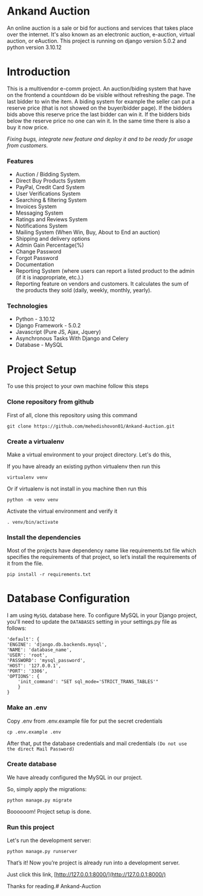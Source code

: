 # Ankand Auction
An online auction is a sale or bid for auctions and services that takes place over the internet. It's also known as an electronic auction, e-auction, virtual auction, or eAuction. 
This project is running on django version 5.0.2 and python version 3.10.12


# Introduction
This is a multivendor e-comm project.
An auction/biding system that have on the frontend a countdown do be visible without refreshing the page. The last bidder to win the item. A biding system for example the seller can put a reserve price (that is not showed on the buyer/bidder page). If the bidders bids above this reserve price the last bidder can win it. If the bidders bids below the reserve price no one can win it. In the same time there is also a buy it now price.

_Fixing bugs, integrate new feature and deploy it and to be ready for usage from customers._

### Features
* Auction / Bidding System.
* Direct Buy Products System
* PayPal, Credit Card System
* User Verifications System
* Searching & filtering System
* Invoices System
* Messaging System
* Ratings and Reviews System
* Notifications System
* Mailing System (When Win, Buy, About to End an auction)
* Shipping and delivery options
* Admin Gain Percentage(%)
* Change Password
* Forgot Password
* Documentation
* Reporting System (where users can report a listed product to the admin (if it is inappropriate, etc.).)
* Reporting feature on vendors and customers. It calculates the sum of the products they sold (daily, weekly, monthly, yearly).

### Technologies
* Python - 3.10.12
* Django Framework - 5.0.2
* Javascript (Pure JS, Ajax, Jquery)
* Asynchronous Tasks With Django and Celery
* Database - MySQL

# Project Setup

To use this project to your own machine follow this steps

### Clone repository from github

First of all, clone this repository using this command

    git clone https://github.com/mehedishovon01/Ankand-Auction.git

### Create a virtualenv

Make a virtual environment to your project directory. Let's do this,

If you have already an existing python virtualenv then run this

    virtualenv venv

Or if virtualenv is not install in you machine then run this

    python -m venv venv
    
Activate the virtual environment and verify it

    . venv/bin/activate

### Install the dependencies

Most of the projects have dependency name like requirements.txt file which specifies the requirements of that project, so let’s install the requirements of it from the file.

    pip install -r requirements.txt

# Database Configuration

I am using `MySQL` database here. To configure MySQL in your Django project, you'll need to update the `DATABASES` setting in your settings.py file as follows:

    'default': {  
    'ENGINE': 'django.db.backends.mysql',  
    'NAME': 'database_name',
    'USER': 'root',  
    'PASSWORD': 'mysql_password',  
    'HOST': '127.0.0.1',  
    'PORT': '3306',  
    'OPTIONS': {  
        'init_command': "SET sql_mode='STRICT_TRANS_TABLES'"  
        }
    }

### Make an .env

Copy .env from .env.example file for put the secret credentials

    cp .env.example .env

After that, put the database credentials and mail credentials `(Do not use the direct Mail Password)`


### Create database

We have already configured the MySQL in our project.

So, simply apply the migrations:

    python manage.py migrate
    
Boooooom! Project setup is done.

### Run this project

Let's run the development server:

    python manage.py runserver

That’s it! Now you’re project is already run into a development server. 

Just click this link, [http://127.0.0.1:8000/](http://127.0.0.1:8000/)


Thanks for reading.# Ankand-Auction
